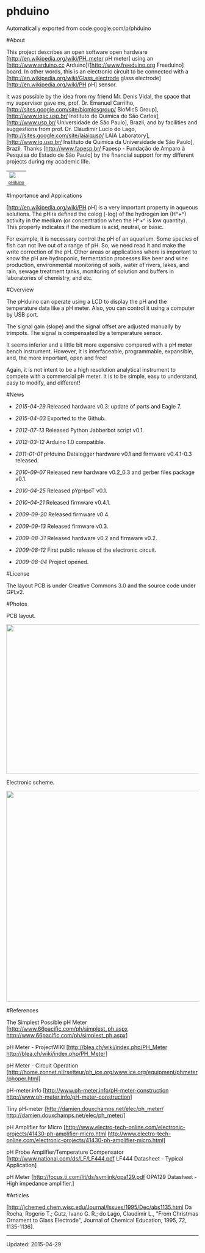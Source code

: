 # phduino

Automatically exported from code.google.com/p/phduino


#About

This project describes an open software open hardware [http://en.wikipedia.org/wiki/PH_meter pH meter] using an [http://www.arduino.cc Arduino]/[http://www.freeduino.org Freeduino] board. In other words, this is an electronic circuit to be connected with a [http://en.wikipedia.org/wiki/Glass_electrode glass electrode] [http://en.wikipedia.org/wiki/PH pH] sensor.

It was possible by the idea from my friend Mr. Denis Vidal, the space that my supervisor gave me, prof. Dr. Emanuel Carrilho, [http://sites.google.com/site/biomicsgroup/ BioMicS Group], [http://www.iqsc.usp.br/ Instituto de Química de São Carlos], [http://www.usp.br/ Universidade de São Paulo], Brazil, and by facilities and suggestions from prof. Dr. Claudimir Lucio do Lago, [http://sites.google.com/site/laiaiqusp/ LAIA Laboratory], [http://www.iq.usp.br/ Instituto de Química da Universidade de São Paulo], Brazil. Thanks [http://www.fapesp.br/ Fapesp - Fundação de Amparo à Pesquisa do Estado de São Paulo] by the financial support for my different projects during my academic life.

<table style="width:auto;"><tr><td><a href="http://picasaweb.google.com.br/lh/photo/twkMUkjBq27yMgWh0ellqQ?feat=embedwebsite"><img src="http://lh6.ggpht.com/_CjTtOo4QsAQ/SpxadcFk71I/AAAAAAAAAMc/83hcoe7n7yg/s400/phduino_v02_PIC_0050.JPG" /></a></td></tr><tr><td style="font-family:arial,sans-serif; font-size:11px; text-align:right"><a href="http://picasaweb.google.com.br/caneves/PHduinoV02?feat=embedwebsite">pHduino</a></td></tr></table>

#Importance and Applications

[http://en.wikipedia.org/wiki/PH pH] is a very important property in aqueous solutions. The pH is defined the colog (-log) of the hydrogen ion (H^+^) activity in the medium (or concentration when the H^+^ is low quantity). This property indicates if the medium is acid, neutral, or basic.

For example, it is necessary control the pH of an aquarium. Some species of fish can not live out of a range of pH. So, we need read it and make the write correction of the pH. Other areas or applications where is important to know the pH are hydroponic, fermentation processes like beer and wine production, environmental monitoring of soils, water of rivers, lakes, and rain, sewage treatment tanks, monitoring of solution and buffers in laboratories of chemistry, and etc.

#Overview

The pHduino can operate using a LCD to display the pH and the temperature data like a pH meter. Also, you can control it using a computer by USB port.

The signal gain (slope) and the signal offset are adjusted manually by trimpots. The signal is compensated by a temperature sensor.

It seems inferior and a little bit more expensive compared with a pH meter bench instrument. However, it is interfaceable, programmable, expansible, and, the more important, open and free!

Again, it is not intent to be a high resolution analytical instrument to compete with a commercial pH meter. It is to be simple, easy to understand, easy to modify, and different!

#News

 * *2015-04-29* Released hardware v0.3: update of parts and Eagle 7.
 
 * *2015-04-03* Exported to the Github.
 
 * *2012-07-13* Released Python Jabberbot script v0.1.

 * *2012-03-12* Arduino 1.0 compatible.

 * *2011-01-01* pHduino Datalogger hardware v0.1 and firmware v0.4.1-0.3 released.

 * *2010-09-07* Released new hardware v0.2_0.3 and gerber files package v0.1.

 * *2010-04-25* Released pYpHpoT v0.1.

 * *2010-04-21* Released firmware v0.4.1.

 * *2009-09-20* Released firmware v0.4.

 * *2009-09-13* Released firmware v0.3.

 * *2009-08-31* Released hardware v0.2 and firmware v0.2.

 * *2009-08-12* First public release of the electronic circuit.

 * *2009-08-04* Project opened.

#License

The layout PCB is under Creative Commons 3.0 and the source code under GPLv2.

#Photos

PCB layout.

<a href="https://picasaweb.google.com/lh/photo/0JWi1pM21YxrgG30BUinR8ZioGT5VN8ZSNB9mOAxxpc?feat=embedwebsite"><img src="https://lh3.googleusercontent.com/-nwxO6uoxfX0/VUBHelRDKqI/AAAAAAAABX0/F6Z8iE2cWAY/s800/pHduino_v03_shield.png" height="390" width="547" /></a>

Electronic scheme.

<a href="https://picasaweb.google.com/lh/photo/UT8_g7hIL_u12vvPnCDfcsZioGT5VN8ZSNB9mOAxxpc?feat=embedwebsite"><img src="https://lh3.googleusercontent.com/-orz1CU23KSU/VUBHY72pEaI/AAAAAAAABX0/Quhnx-HmZpM/s800/pHduino_v03_scheme.png" height="551" width="800" /></a>

#References

The Simplest Possible pH Meter
[http://www.66pacific.com/ph/simplest_ph.aspx http://www.66pacific.com/ph/simplest_ph.aspx]

pH Meter - ProjectWIKI
[http://blea.ch/wiki/index.php/PH_Meter http://blea.ch/wiki/index.php/PH_Meter]

pH Meter - Circuit Operation
[http://home.zonnet.nl/rsetteur/ph_ice.org/www.ice.org/equipment/phmeter/phoper.html]

pH-meter.info
[http://www.ph-meter.info/pH-meter-construction http://www.ph-meter.info/pH-meter-construction]

Tiny pH-meter
[http://damien.douxchamps.net/elec/ph_meter/ http://damien.douxchamps.net/elec/ph_meter/]

pH Amplifier for Micro
[http://www.electro-tech-online.com/electronic-projects/41430-ph-amplifier-micro.html http://www.electro-tech-online.com/electronic-projects/41430-ph-amplifier-micro.html]

pH Probe Amplifier/Temperature Compensator
[http://www.national.com/ds/LF/LF444.pdf LF444 Datasheet - Typical Application]

pH Meter
[http://focus.ti.com/lit/ds/symlink/opa129.pdf OPA129 Datasheet - High impedance amplifier.]

#Articles

[http://jchemed.chem.wisc.edu/Journal/Issues/1995/Dec/abs1135.html Da Rocha, Rogerio T.; Gutz, Ivano G. R.; do Lago, Claudimir L., "From Christmas Ornament to Glass Electrode", Journal of Chemical Education, 1995, 72, 1135-1136].

----
Updated: 2015-04-29
